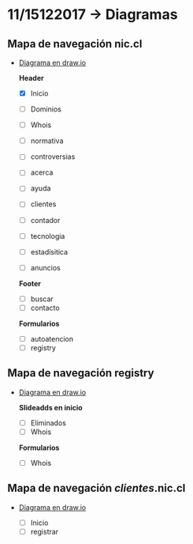 # 11/15122017 -> Diagramas

## Mapa de navegación nic.cl
- [Diagrama en draw.io](https://github.com/AnnBenavides/Practica2/blob/master/Untitled%20Diagram.xml)

	**Header**
	- [x] Inicio
	- [ ] Dominios
	- [ ] Whois
	- [ ] normativa
	- [ ] controversias
	- [ ] acerca
	- [ ] ayuda
	- [ ] clientes

	- [ ] contador
	- [ ] tecnologia
	- [ ] estadísitica
	- [ ] anuncios

	**Footer**
	- [ ] buscar
	- [ ] contacto

	**Formularios**
	- [ ] autoatencion
	- [ ] registry

## Mapa de navegación registry
- [Diagrama en draw.io]()

	**Slideadds en inicio**
	- [ ] Eliminados
	- [ ] Whois

	**Formularios**
	- [ ] Whois


## Mapa de navegación *clientes*.nic.cl
- [Diagrama en draw.io]()

	- [ ] Inicio
	- [ ] registrar